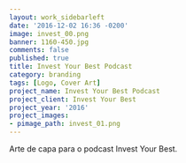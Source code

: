 ```yaml
---
layout: work_sidebarleft
date: '2016-12-02 16:36 -0200'
image: invest_00.png
banner: 1160-450.jpg
comments: false
published: true
title: Invest Your Best Podcast
category: branding
tags: [Logo, Cover Art]
project_name: Invest Your Best Podcast
project_client: Invest Your Best
project_year: '2016'
project_images:
- pimage_path: invest_01.png
---
```

Arte de capa para o podcast Invest Your Best.
